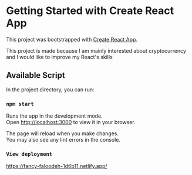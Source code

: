 # Getting Started with Create React App

This project was bootstrapped with [Create React App](https://github.com/facebook/create-react-app).

This project is made because I am mainly interested about cryptocurrency and I would like to improve my React's skills

## Available Script

In the project directory, you can run:

### `npm start`

Runs the app in the development mode.\
Open [http://localhost:3000](http://localhost:3000) to view it in your browser.

The page will reload when you make changes.\
You may also see any lint errors in the console.

### `View deployment`
https://fancy-faloodeh-1d6b11.netlify.app/

